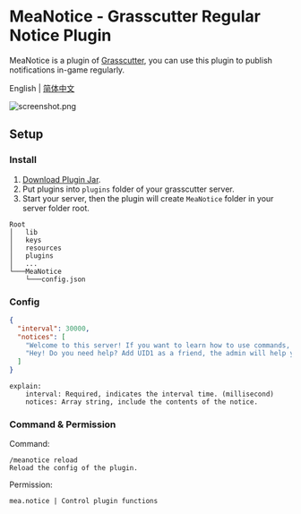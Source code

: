 # MeaNotice - Grasscutter Regular Notice Plugin
MeaNotice is a plugin of [Grasscutter](https://github.com/Grasscutters/Grasscutter), you can use this plugin to publish notifications in-game regularly.

English | [简体中文](./README.zh-CN.md)

![screenshot.png](https://s2.loli.net/2022/04/30/bRxzNtXdy76fYcK.png)
## Setup
### Install
1. [Download Plugin Jar](https://github.com/Coooookies/MeaNotice/releases).
2. Put plugins into `plugins` folder of your grasscutter server.
3. Start your server, then the plugin will create `MeaNotice` folder in your server folder root.
```
Root
│   lib
│   keys
│   resources
│   plugins
│   ...
└───MeaNotice
    └───config.json
```

### Config
```json
{
  "interval": 30000,
  "notices": [
    "Welcome to this server! If you want to learn how to use commands, please type /help in chatroom.",
    "Hey! Do you need help? Add UID1 as a friend, the admin will help you."
  ]
}
```
```
explain:
    interval: Required, indicates the interval time. (millisecond)
    notices: Array string, include the contents of the notice.
```

### Command & Permission
Command:
```
/meanotice reload
Reload the config of the plugin.
```

Permission:
```
mea.notice | Control plugin functions
```
